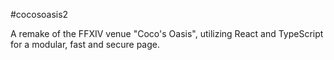 #cocosoasis2

A remake of the FFXIV venue "Coco's Oasis", utilizing React and TypeScript for a modular, fast and secure page.
